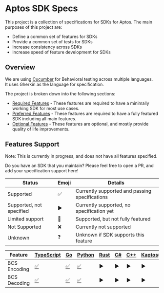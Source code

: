 # Aptos SDK Specs

This project is a collection of specifications for SDKs for Aptos. The main purposes of this project are:

* Define a common set of features for SDKs
* Provide a common set of tests for SDKs
* Increase consistency across SDKs
* Increase speed of feature development for SDKs

## Overview

We are using [Cucumber](https://cucumber.io/docs/guides/overview/) for Behavioral testing across multiple languages.  
It uses Gherkin as the language for specification.

The project is broken down into the following sections:

* [Required Features](./features/required/README.md) - These features are required to have a minimally working SDK for
  most use cases.
* [Preferred Features](./features/preferred/README.md) - These features are required to have a fully featured SDK
  including all main features.
* [Optional Features](./features/optional/README.md) - These features are optional, and mostly provide quality of life
  improvements.

## Features Support

Note: This is currently in progress, and does not have all features specified.

Do you have an SDK that you maintain?  Please feel free to open a PR, and add your specification support here!

| Status         | Emoji | Details                                     |
|----------------|-------|---------------------------------------------|
| Supported      | ✅ | Currently supported and passing specifications |
| Supported, not specified | ▶️ | Currently supported, no specification yet |
| Limited support | 🔺 | Supported, but not fully featured |
| Not Supported | ❌ | Currently not supported |
| Unknown | ❓ | Unknown if SDK supports this feature |

| Feature | [TypeScript](https://aptos.dev/en/build/sdks/ts-sdk) | [Go](https://aptos.dev/en/build/sdks/go-sdk) | [Python](https://aptos.dev/en/build/sdks/python-sdk) | [Rust](https://aptos.dev/en/build/sdks/rust-sdk) | [C#](https://aptos.dev/en/build/sdks/unity-sdk) | [C++](https://aptos.dev/en/build/sdks/cpp-sdk) | [Kaptos(Kotlin)](https://aptos.dev/en/build/sdks/kotlin-sdk) | [Alcove(Swift)](https://aptos.dev/en/build/sdks/community-sdks/swift-sdk) |
|--|--|--|--|--|--|--|--|--|
| BCS Encoding | [✅](https://github.com/aptos-labs/aptos-ts-sdk/blob/main/tests/features/bcs_serialization.feature) | [✅](https://github.com/aptos-labs/aptos-go-sdk/blob/main/features/bcs_serialization.feature) | [✅](https://github.com/aptos-labs/aptos-python-sdk/blob/main/features/bcs_serialization.feature) | ▶️ | ▶️ | ▶️ | ▶️ | ❓|
| BCS Decoding | [✅](https://github.com/aptos-labs/aptos-ts-sdk/blob/main/tests/features/bcs_deserialization.feature) | [✅](https://github.com/aptos-labs/aptos-go-sdk/blob/main/features/bcs_deserialization.feature) | [✅](https://github.com/aptos-labs/aptos-python-sdk/blob/main/features/bcs_deserialization.feature) | ▶️ | ▶️ | ▶️ | ▶️ | ❓|
